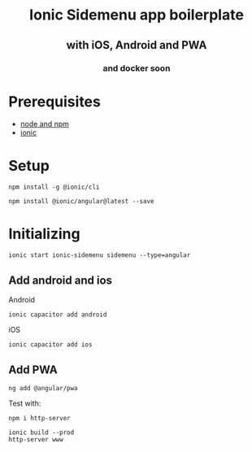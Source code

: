 <h1 align="center">Ionic Sidemenu app boilerplate</h1>
<h2 align="center">with iOS, Android and PWA</h2>
<h3 align="center">and docker soon</h3>

# Prerequisites
- [node and npm](https://nodejs.org/en/)
- [ionic](https://ionicframework.com/docs/intro/cli)

# Setup

```
npm install -g @ionic/cli
```
```
npm install @ionic/angular@latest --save
```

# Initializing

```
ionic start ionic-sidemenu sidemenu --type=angular
```

## Add android and ios 

Android
```
ionic capacitor add android
```
iOS
```
ionic capacitor add ios
```

## Add PWA

```
ng add @angular/pwa
```

Test with:
```
npm i http-server
```
```
ionic build --prod
http-server www
```